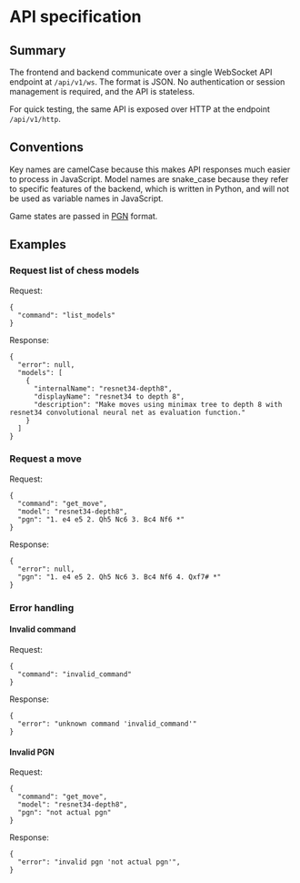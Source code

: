 # API specification
## Summary

The frontend and backend communicate over a single WebSocket API
endpoint at `/api/v1/ws`. The format is JSON. No authentication or
session management is required, and the API is stateless.

For quick testing, the same API is exposed over HTTP at the endpoint
`/api/v1/http`.

## Conventions

Key names are camelCase because this makes API responses much easier
to process in JavaScript. Model names are snake\_case because they
refer to specific features of the backend, which is written in Python,
and will not be used as variable names in JavaScript.

Game states are passed in [PGN] format.

## Examples
### Request list of chess models

Request:

    {
      "command": "list_models"
    }

Response:

    {
      "error": null,
      "models": [
        {
          "internalName": "resnet34-depth8",
          "displayName": "resnet34 to depth 8",
          "description": "Make moves using minimax tree to depth 8 with resnet34 convolutional neural net as evaluation function."
        }
      ]
    }

### Request a move

Request:

    {
      "command": "get_move",
      "model": "resnet34-depth8",
      "pgn": "1. e4 e5 2. Qh5 Nc6 3. Bc4 Nf6 *"
    }

Response:

    {
      "error": null,
      "pgn": "1. e4 e5 2. Qh5 Nc6 3. Bc4 Nf6 4. Qxf7# *"
    }

### Error handling
#### Invalid command

Request:

    {
      "command": "invalid_command"
    }

Response:

    {
      "error": "unknown command 'invalid_command'"
    }

#### Invalid PGN

Request:

    {
      "command": "get_move",
      "model": "resnet34-depth8",
      "pgn": "not actual pgn"
    }

Response:

    {
      "error": "invalid pgn 'not actual pgn'",
    }

[pgn]: https://en.wikipedia.org/wiki/Portable_Game_Notation

